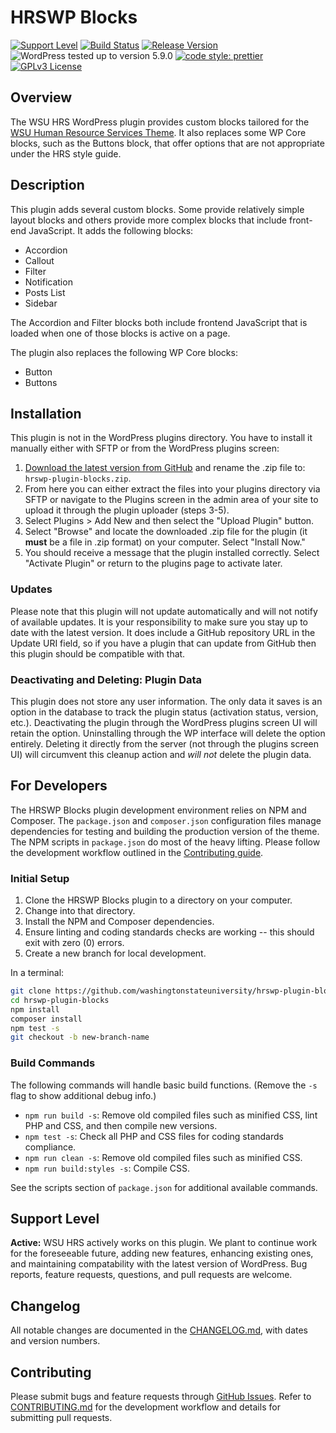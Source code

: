 # HRSWP Blocks

[![Support Level](https://img.shields.io/badge/support-active-green.svg)](#support-level) [![Build Status](https://github.com/washingtonstateuniversity/hrswp-plugin-blocks/actions/workflows/coding-standards.yml/badge.svg)](https://github.com/washingtonstateuniversity/hrswp-plugin-blocks/actions) [![Release Version](https://img.shields.io/github/v/release/washingtonstateuniversity/hrswp-plugin-blocks)](https://github.com/washingtonstateuniversity/hrswp-plugin-blocks/releases/latest) ![WordPress tested up to version 5.9.0](https://img.shields.io/badge/WordPress-v5.9.0%20tested-success.svg) [![code style: prettier](https://img.shields.io/badge/code_style-prettier-ff69b4.svg)](https://github.com/prettier/prettier) [![GPLv3 License](https://img.shields.io/github/license/washingtonstateuniversity/hrswp-plugin-blocks)](https://github.com/washingtonstateuniversity/hrswp-plugin-blocks/blob/develop/LICENSE.md)

## Overview

The WSU HRS WordPress plugin provides custom blocks tailored for the [WSU Human Resource Services Theme](https://github.com/washingtonstateuniversity/hrs.wsu.edu). It also replaces some WP Core blocks, such as the Buttons block, that offer options that are not appropriate under the HRS style guide.

## Description

This plugin adds several custom blocks. Some provide relatively simple layout blocks and others provide more complex blocks that include front-end JavaScript. It adds the following blocks:

- Accordion
- Callout
- Filter
- Notification
- Posts List
- Sidebar

The Accordion and Filter blocks both include frontend JavaScript that is loaded when one of those blocks is active on a page.

The plugin also replaces the following WP Core blocks:

- Button
- Buttons

## Installation

This plugin is not in the WordPress plugins directory. You have to install it manually either with SFTP or from the WordPress plugins screen:

1. [Download the latest version from GitHub](https://github.com/washingtonstateuniversity/hrswp-plugin-blocks/archive/stable.zip) and rename the .zip file to: `hrswp-plugin-blocks.zip`.
2. From here you can either extract the files into your plugins directory via SFTP or navigate to the Plugins screen in the admin area of your site to upload it through the plugin uploader (steps 3-5).
3. Select Plugins > Add New and then select the "Upload Plugin" button.
4. Select "Browse" and locate the downloaded .zip file for the plugin (it **must** be a file in .zip format) on your computer. Select "Install Now."
5. You should receive a message that the plugin installed correctly. Select "Activate Plugin" or return to the plugins page to activate later.

### Updates

Please note that this plugin will not update automatically and will not notify of available updates. It is your responsibility to make sure you stay up to date with the latest version. It does include a GitHub repository URL in the Update URI field, so if you have a plugin that can update from GitHub then this plugin should be compatible with that.

### Deactivating and Deleting: Plugin Data

This plugin does not store any user information. The only data it saves is an option in the database to track the plugin status (activation status, version, etc.). Deactivating the plugin through the WordPress plugins screen UI will retain the option. Uninstalling through the WP interface will delete the option entirely. Deleting it directly from the server (not through the plugins screen UI) will circumvent this cleanup action and *will not* delete the plugin data.

## For Developers

The HRSWP Blocks plugin development environment relies on NPM and Composer. The `package.json` and `composer.json` configuration files manage dependencies for testing and building the production version of the theme. The NPM scripts in `package.json` do most of the heavy lifting. Please follow the development workflow outlined in the [Contributing guide](https://github.com/washingtonstateuniversity/hrswp-plugin-blocks/blob/develop/CONTRIBUTING.md).

### Initial Setup

1. Clone the HRSWP Blocks plugin to a directory on your computer.
2. Change into that directory.
3. Install the NPM and Composer dependencies.
4. Ensure linting and coding standards checks are working -- this should exit with zero (0) errors.
5. Create a new branch for local development.

In a terminal:

~~~bash
git clone https://github.com/washingtonstateuniversity/hrswp-plugin-blocks.git hrswp-plugin-blocks
cd hrswp-plugin-blocks
npm install
composer install
npm test -s
git checkout -b new-branch-name
~~~

### Build Commands

The following commands will handle basic build functions. (Remove the `-s` flag to show additional debug info.)

- `npm run build -s`: Remove old compiled files such as minified CSS, lint PHP and CSS, and then compile new versions.
- `npm test -s`: Check all PHP and CSS files for coding standards compliance.
- `npm run clean -s`: Remove old compiled files such as minified CSS.
- `npm run build:styles -s`: Compile CSS.

See the scripts section of `package.json` for additional available commands.

## Support Level

**Active:** WSU HRS actively works on this plugin. We plant to continue work for the foreseeable future, adding new features, enhancing existing ones, and maintaining compatability with the latest version of WordPress. Bug reports, feature requests, questions, and pull requests are welcome.

## Changelog

All notable changes are documented in the [CHANGELOG.md](https://github.com/washingtonstateuniversity/hrswp-plugin-blocks/blob/develop/CHANGELOG.md), with dates and version numbers.

## Contributing

Please submit bugs and feature requests through [GitHub Issues](https://github.com/washingtonstateuniversity/hrswp-plugin-blocks/issues). Refer to [CONTRIBUTING.md](https://github.com/washingtonstateuniversity/hrswp-plugin-blocks/blob/develop/CONTRIBUTING.md) for the development workflow and details for submitting pull requests.

